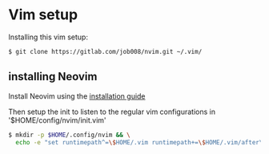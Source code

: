 # Vim setup
Installing this vim setup:
```bash
$ git clone https://gitlab.com/job008/nvim.git ~/.vim/
```

## installing Neovim
Install Neovim using the [installation guide](https://github.com/neovim/neovim/wiki/Installing-Neovim)

Then setup the init to listen to the regular vim configurations in '$HOME/config/nvim/init.vim'
```bash
$ mkdir -p $HOME/.config/nvim && \
  echo -e "set runtimepath^=\$HOME/.vim runtimepath+=\$HOME/.vim/after\nlet &packpath = &runtimepath\nsource \$HOME/.vim/vimrc" > $HOME/.config/nvim/init.vim
```
